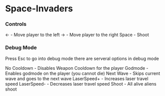 # Space-Invaders

### Controls

← - Move player to the left
→ - Move player to the right
Space - Shoot


### Debug Mode

Press Esc to go into debug mode there are serveral options in debug mode

No Cooldown - Disables Weapon Cooldown for the player
Godmode - Enables godmode on the player (you cannot die)
Next Wave - Skips current wave and goes to the next wave
LaserSpeed+ - Increases laser travel speed
LaserSpeed- - Decreases laser travel speed
Shoot - All alive aliens shoot
